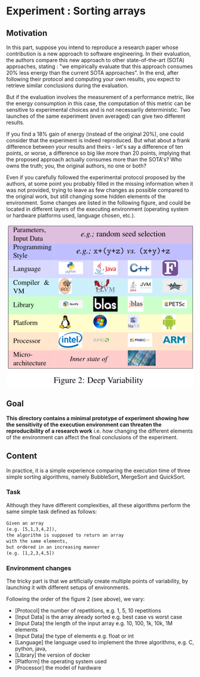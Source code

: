 # Experiment : Sorting arrays

## Motivation

In this part, suppose you intend to reproduce a research paper whose contribution is a new approach to software engineering.
In their evaluation, the authors compare this new approach to other state-of-the-art (SOTA) approaches, stating : "we empirically evaluate that this approach consumes 20% less energy than the current SOTA approaches".
In the end, after following their protocol and computing your own results, you expect to retrieve similar conclusions during the evaluation.
 
But if the evaluation involves the measurement of a performance metric, like the energy consumption in this case, the computation of this metric can be sensitive to experimental choices and is not necessarily deterministic.
Two launches of the same experiment (even averaged) can give two different results. 

If you find a 18% gain of energy (instead of the original 20%), one could consider that the experiment is indeed reproduced.
But what about a frank difference between your results and theirs - let's say a difference of ten points, or worse, a difference so big like more than 20 points, implying that the proposed approach actually consumes more than the SOTA's? 
Who owns the truth; you, the original authors, no one or both?

Even if you carefully followed the experimental protocol proposed by the authors, at some point you probably filled in the missing information when it was not provided, trying to leave as few changes as possible compared to the original work, but still changing some hidden elements of the environment.
Some changes are listed in the following figure, and could be located in different layers of the executing environment (operating system or hardware platforms used, language chosen, etc.).

![deep_var](../../figures/figure_deep_var.png)

## Goal

**This directory contains a minimal prototype of experiment showing how the sensitivity of the execution environment can threaten the reproducibility of a research work** i.e. how changing the different elements of the environment can affect the final conclusions of the experiment.

## Content

In practice, it is a simple experience comparing the execution time of three simple sorting algorithms, namely BubbleSort, MergeSort and QuickSort.

### Task

Although they have different complexities, all these algorithms perform the same simple task defined as follows:

```
Given an array 
(e.g. [5,1,3,4,2]), 
the algorithm is supposed to return an array 
with the same elements, 
but ordered in an increasing manner 
(e.g. [1,2,3,4,5])
```

### Environment changes

The tricky part is that we artificially create multiple points of variability, by launching it with different setups of environments.

Following the order of the figure 2 (see above), we vary:
- [Protocol] the number of repetitions, e.g. 1, 5, 10 repetitions
- [Input Data] is the array already sorted e.g. best case vs worst case
- [Input Data] the length of the input array e.g. 10, 100, 1k, 10k, 1M elements
- [Input Data] the type of elements e.g. float or int
- [Language] the language used to implement the three algorithms, e.g. C, python, java,
- [Library] the version of docker
- [Platform] the operating system used
- [Processor] the model of hardware






